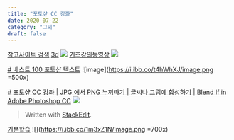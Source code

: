 ```yaml
---
title: "포토샾 CC 강좌"
date: 2020-07-22
category: "그외"
draft: false
---
```

[참고사이트 검색](https://www.google.com/search?q=photoshop%202020%20cc%203d&oq=photoshop%202020%20cc%203d&aqs=chrome..69i57j0l3.11374j0j4&sourceid=chrome&ie=UTF-8)
[3d](https://www.youtube.com/watch?v=rrYBB5oyHyg)
![](https://i.ibb.co/x2DRtzW/image.png)
[기초강의동영상](https://www.youtube.com/watch?v=NqLK-OibL5A&list=PLF3xwVWbSafz2UUEFr8BVkjQw6V806kdd)
![](https://i.ibb.co/ZgQ9VY8/image.png)

[# 베스트 100 포토샵 텍스트](https://design.tutsplus.com/ko/articles/100-best-text-effect-tutorials--cms-28650)
![image](https://i.ibb.co/t4hWhXJ/image.png =500x)


[# 포토샾 CC 강좌 | JPG 에서 PNG 누끼따기 | 글씨나 그림에 합성하기 | Blend If in Adobe Photoshop CC](https://www.youtube.com/watch?v=dIigrr8R8H4)
![](https://i.ibb.co/HxWDbSr/image.png)
> Written with [StackEdit](https://stackedit.io/).

[기본학습](https://www.youtube.com/watch?v=CXE3x5opeC8&list=PLLtzrE3hP5SS6pPcZ43797J5tcvdBRMde&index=14)
![](https://i.ibb.co/1m3xZ1N/image.png =700x)
<!--stackedit_data:
eyJoaXN0b3J5IjpbMTM3ODM3MjQxOCw4NjY3NjM4NDgsMTM5OT
g0ODMzNiwtMTg5NzE1ODc4NywyMTE5NzM3ODM1XX0=
-->